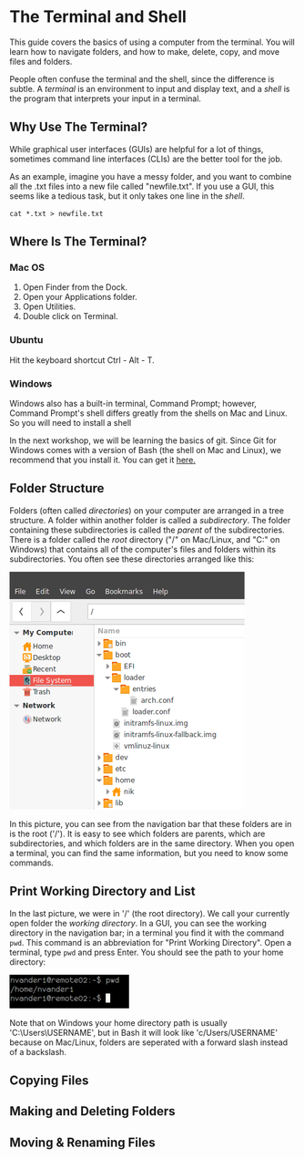 # The Terminal and Shell
This guide covers the basics of using a computer from the
terminal. You will learn how to navigate folders, and how to make,
delete, copy, and move files and folders.

People often confuse the terminal and the shell, since the difference
is subtle. A *terminal* is an environment to input and display
text, and a *shell* is the program that interprets your input in a
terminal.

## Why Use The Terminal?
While graphical user interfaces (GUIs) are helpful for a lot of things,
sometimes command line interfaces (CLIs) are the better tool for the job.

As an example, imagine you have a messy folder, and you want to combine
all the .txt files into a new file called "newfile.txt". If you use a
GUI, this seems like a tedious task, but it only takes one line in the
*shell*.

    cat *.txt > newfile.txt


## Where Is The Terminal?

### Mac OS
1. Open Finder from the Dock.
2. Open your Applications folder.
3. Open Utilities.
4. Double click on Terminal.

### Ubuntu
Hit the keyboard shortcut Ctrl - Alt - T.

### Windows
Windows also has a built-in terminal, Command Prompt; however, Command
Prompt's shell differs greatly from the shells on Mac and Linux. So you will
need to install a shell

In the next workshop, we will be learning the basics of git. Since Git
for Windows comes with a version of Bash (the shell on Mac and Linux),
we recommend that you install it.
You can get it [here.](https://git-for-windows.github.io/)

## Folder Structure
Folders (often called *directories*) on your computer are arranged in a
tree structure. A folder within another folder is called a *subdirectory*.
The folder containing these subdirectories is called the *parent* of the
subdirectories.
There is a folder called the *root* directory ("/" on Mac/Linux, and "C:"
on Windows) that contains all of the computer's files and folders within
its subdirectories. You often see these directories arranged like this:

![Directory Tree](tree.png)

In this picture, you can see from the navigation bar that these folders are in
is the root ('/').
It is easy to see which folders are parents, which are subdirectories, and
which folders are in the same directory. When you open a terminal, you can
find the same information, but you need to know some commands.

## Print Working Directory and List
In the last picture, we were in '/' (the root directory). We call your currently
open folder the *working directory*. In a GUI, you can see the working directory
in the navigation bar; in a terminal you find it with the command `pwd`. This command
is an abbreviation for "Print Working Directory". Open a terminal, type `pwd` and
press Enter. You should see the path to your home directory:

![Print Working Directory](pwd.png)

Note that on Windows your home directory path is usually 'C:\Users\USERNAME',
but in Bash it will look like 'c/Users/USERNAME' because on Mac/Linux, folders
are seperated with a forward slash instead of a backslash.

## Copying Files
## Making and Deleting Folders
## Moving & Renaming Files
